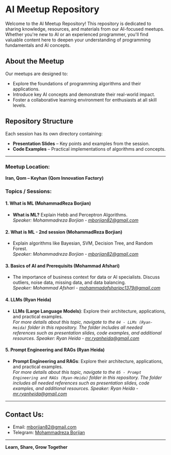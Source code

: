 
# AI Meetup Repository  

Welcome to the AI Meetup Repository! This repository is dedicated to sharing knowledge, resources, and materials from our AI-focused meetups. Whether you're new to AI or an experienced programmer, you'll find valuable content here to deepen your understanding of programming fundamentals and AI concepts.

## About the Meetup  

Our meetups are designed to:  

- Explore the foundations of programming algorithms and their applications.  
- Introduce key AI concepts and demonstrate their real-world impact.  
- Foster a collaborative learning environment for enthusiasts at all skill levels.  

## Repository Structure  

Each session has its own directory containing:  

- **Presentation Slides** – Key points and examples from the session.  
- **Code Examples** – Practical implementations of algorithms and concepts.  

---

### Meetup Location:  
**Iran, Qom – Keyhan (Qom Innovation Factory)**  

### Topics / Sessions:  

#### 1. What is ML (MohammadReza Borjian)
- **What is ML?** Explain Hebb and Perceptron Algorithms.  
  *Speaker: Mohammadreza Borjian - mborjian82@gmail.com*  

#### 2. What is ML - 2nd session (MohammadReza Borjian)
- Explain algorithms like Bayesian, SVM, Decision Tree, and Random Forest.  
  *Speaker: Mohammadreza Borjian - mborjian82@gmail.com*  

#### 3. Basics of AI and Prerequisits (Mohammad Afshari)
- The importance of business context for data or AI specialists. Discuss outliers, noise data, missing data, and data balancing.  
  *Speaker: Mohammad Afshari - mohammadafsharipc1379@gmail.com*  

#### 4. LLMs (Ryan Heida) 
- **LLMs (Large Language Models)**: Explore their architecture, applications, and practical examples.  
  *For more details about this topic, navigate to the `04 - LLMs (Ryan-Heida)` folder in this repository. The folder includes all needed references such as presentation slides, code examples, and additional resources.*
  *Speaker: Ryan Heida - mr.ryanheida@gmail.com*

#### 5. Prompt Engineering and RAGs (Ryan Heida) 
- **Prompt Engineering and RAGs**: Explore their architecture, applications, and practical examples.  
  *For more details about this topic, navigate to the `05 - Prompt Engineering and RAGs (Ryan-Heida)` folder in this repository. The folder includes all needed references such as presentation slides, code examples, and additional resources.*
  *Speaker: Ryan Heida - mr.ryanheida@gmail.com*
---

## Contact Us:  

- Email: mborjian82@gmail.com  
- Telegram: [Mohammadreza Borjian](https://t.me/Mohammadreza_br)  

---

**Learn, Share, Grow Together**  
